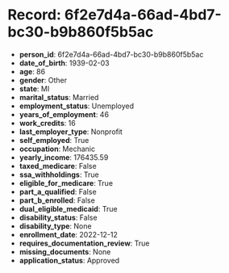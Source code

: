 # Record: 6f2e7d4a-66ad-4bd7-bc30-b9b860f5b5ac

- **person_id**: 6f2e7d4a-66ad-4bd7-bc30-b9b860f5b5ac
- **date_of_birth**: 1939-02-03
- **age**: 86
- **gender**: Other
- **state**: MI
- **marital_status**: Married
- **employment_status**: Unemployed
- **years_of_employment**: 46
- **work_credits**: 16
- **last_employer_type**: Nonprofit
- **self_employed**: True
- **occupation**: Mechanic
- **yearly_income**: 176435.59
- **taxed_medicare**: False
- **ssa_withholdings**: True
- **eligible_for_medicare**: True
- **part_a_qualified**: False
- **part_b_enrolled**: False
- **dual_eligible_medicaid**: True
- **disability_status**: False
- **disability_type**: None
- **enrollment_date**: 2022-12-12
- **requires_documentation_review**: True
- **missing_documents**: None
- **application_status**: Approved